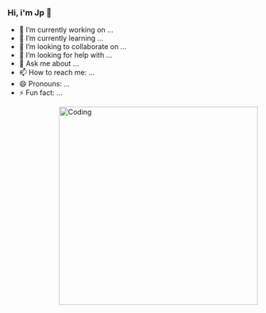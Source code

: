 ### Hi, i'm Jp 👋



- 🔭 I’m currently working on ...
- 🌱 I’m currently learning ...
- 👯 I’m looking to collaborate on ...
- 🤔 I’m looking for help with ...
- 💬 Ask me about ...
- 📫 How to reach me: ...
- 😄 Pronouns: ...
- ⚡ Fun fact: ...

<img align="right" alt="Coding" width="400" src="https://www.google.com/url?sa=i&url=https%3A%2F%2Fwww.pinterest.com%2Fpin%2F542331980117604677%2F&psig=AOvVaw3Awqn0NhliRPZUQF5eG_7n&ust=1652188031018000&source=images&cd=vfe&ved=0CAwQjRxqFwoTCOCf9Z6-0vcCFQAAAAAdAAAAABAD">
